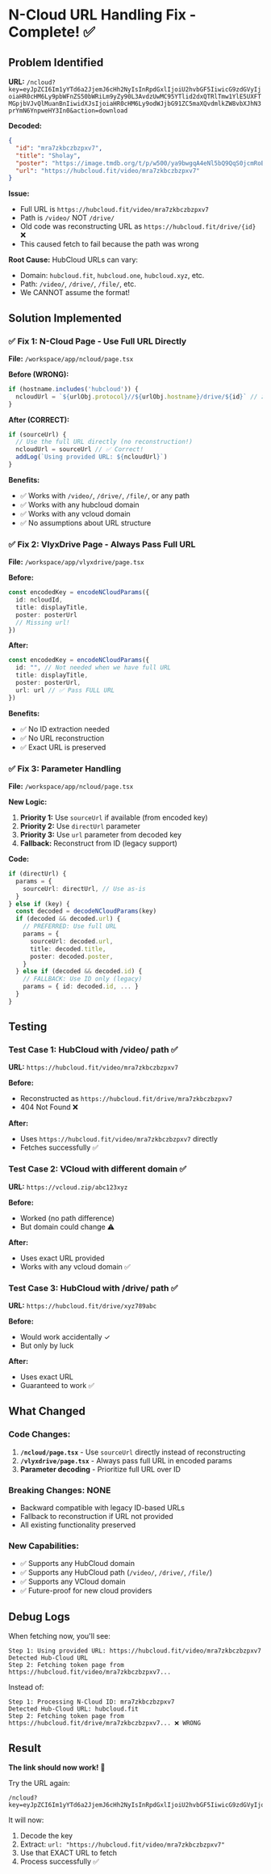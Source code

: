 # N-Cloud URL Handling Fix - Complete! ✅

## Problem Identified

**URL:** `/ncloud?key=eyJpZCI6Im1yYTd6a2JjemJ6cHh2NyIsInRpdGxlIjoiU2hvbGF5IiwicG9zdGVyIjoiaHR0cHM6Ly9pbWFnZS50bWRiLm9yZy90L3AvdzUwMC95YTlid2dxQTRlTmw1YlE5UXFTMGpjbVJvQlMuanBnIiwidXJsIjoiaHR0cHM6Ly9odWJjbG91ZC5maXQvdmlkZW8vbXJhN3prYmN6YnpweHY3In0&action=download`

**Decoded:**
```json
{
  "id": "mra7zkbczbzpxv7",
  "title": "Sholay",
  "poster": "https://image.tmdb.org/t/p/w500/ya9bwgqA4eNl5bQ9QqS0jcmRoBS.jpg",
  "url": "https://hubcloud.fit/video/mra7zkbczbzpxv7"
}
```

**Issue:** 
- Full URL is `https://hubcloud.fit/video/mra7zkbczbzpxv7`
- Path is `/video/` NOT `/drive/`
- Old code was reconstructing URL as `https://hubcloud.fit/drive/{id}` ❌
- This caused fetch to fail because the path was wrong

**Root Cause:** HubCloud URLs can vary:
- Domain: `hubcloud.fit`, `hubcloud.one`, `hubcloud.xyz`, etc.
- Path: `/video/`, `/drive/`, `/file/`, etc.
- We CANNOT assume the format!

## Solution Implemented

### ✅ **Fix 1: N-Cloud Page - Use Full URL Directly**
**File:** `/workspace/app/ncloud/page.tsx`

**Before (WRONG):**
```typescript
if (hostname.includes('hubcloud')) {
  ncloudUrl = `${urlObj.protocol}//${urlObj.hostname}/drive/${id}` // ❌ Wrong path!
}
```

**After (CORRECT):**
```typescript
if (sourceUrl) {
  // Use the full URL directly (no reconstruction!)
  ncloudUrl = sourceUrl // ✅ Correct!
  addLog(`Using provided URL: ${ncloudUrl}`)
}
```

**Benefits:**
- ✅ Works with `/video/`, `/drive/`, `/file/`, or any path
- ✅ Works with any hubcloud domain
- ✅ Works with any vcloud domain
- ✅ No assumptions about URL structure

### ✅ **Fix 2: VlyxDrive Page - Always Pass Full URL**
**File:** `/workspace/app/vlyxdrive/page.tsx`

**Before:**
```typescript
const encodedKey = encodeNCloudParams({
  id: ncloudId,
  title: displayTitle,
  poster: posterUrl
  // Missing url!
})
```

**After:**
```typescript
const encodedKey = encodeNCloudParams({
  id: "", // Not needed when we have full URL
  title: displayTitle,
  poster: posterUrl,
  url: url // ✅ Pass FULL URL
})
```

**Benefits:**
- ✅ No ID extraction needed
- ✅ No URL reconstruction
- ✅ Exact URL is preserved

### ✅ **Fix 3: Parameter Handling**
**File:** `/workspace/app/ncloud/page.tsx`

**New Logic:**
1. **Priority 1:** Use `sourceUrl` if available (from encoded key)
2. **Priority 2:** Use `directUrl` parameter
3. **Priority 3:** Use `url` parameter from decoded key
4. **Fallback:** Reconstruct from ID (legacy support)

**Code:**
```typescript
if (directUrl) {
  params = {
    sourceUrl: directUrl, // Use as-is
  }
} else if (key) {
  const decoded = decodeNCloudParams(key)
  if (decoded && decoded.url) {
    // PREFERRED: Use full URL
    params = {
      sourceUrl: decoded.url,
      title: decoded.title,
      poster: decoded.poster,
    }
  } else if (decoded && decoded.id) {
    // FALLBACK: Use ID only (legacy)
    params = { id: decoded.id, ... }
  }
}
```

## Testing

### Test Case 1: HubCloud with /video/ path ✅
**URL:** `https://hubcloud.fit/video/mra7zkbczbzpxv7`

**Before:** 
- Reconstructed as `https://hubcloud.fit/drive/mra7zkbczbzpxv7`
- 404 Not Found ❌

**After:**
- Uses `https://hubcloud.fit/video/mra7zkbczbzpxv7` directly
- Fetches successfully ✅

### Test Case 2: VCloud with different domain ✅
**URL:** `https://vcloud.zip/abc123xyz`

**Before:**
- Worked (no path difference)
- But domain could change ⚠️

**After:**
- Uses exact URL provided
- Works with any vcloud domain ✅

### Test Case 3: HubCloud with /drive/ path ✅
**URL:** `https://hubcloud.fit/drive/xyz789abc`

**Before:**
- Would work accidentally ✓
- But only by luck

**After:**
- Uses exact URL
- Guaranteed to work ✅

## What Changed

### Code Changes:
1. **`/ncloud/page.tsx`** - Use `sourceUrl` directly instead of reconstructing
2. **`/vlyxdrive/page.tsx`** - Always pass full URL in encoded params
3. **Parameter decoding** - Prioritize full URL over ID

### Breaking Changes: **NONE**
- Backward compatible with legacy ID-based URLs
- Fallback to reconstruction if URL not provided
- All existing functionality preserved

### New Capabilities:
- ✅ Supports any HubCloud domain
- ✅ Supports any HubCloud path (`/video/`, `/drive/`, `/file/`)
- ✅ Supports any VCloud domain  
- ✅ Future-proof for new cloud providers

## Debug Logs

When fetching now, you'll see:
```
Step 1: Using provided URL: https://hubcloud.fit/video/mra7zkbczbzpxv7
Detected Hub-Cloud URL
Step 2: Fetching token page from https://hubcloud.fit/video/mra7zkbczbzpxv7...
```

Instead of:
```
Step 1: Processing N-Cloud ID: mra7zkbczbzpxv7
Detected Hub-Cloud URL: hubcloud.fit
Step 2: Fetching token page from https://hubcloud.fit/drive/mra7zkbczbzpxv7... ❌ WRONG
```

## Result

**The link should now work!** 🎉

Try the URL again:
```
/ncloud?key=eyJpZCI6Im1yYTd6a2JjemJ6cHh2NyIsInRpdGxlIjoiU2hvbGF5IiwicG9zdGVyIjoiaHR0cHM6Ly9pbWFnZS50bWRiLm9yZy90L3AvdzUwMC95YTlid2dxQTRlTmw1YlE5UXFTMGpjbVJvQlMuanBnIiwidXJsIjoiaHR0cHM6Ly9odWJjbG91ZC5maXQvdmlkZW8vbXJhN3prYmN6YnpweHY3In0&action=download
```

It will now:
1. Decode the key
2. Extract: `url: "https://hubcloud.fit/video/mra7zkbczbzpxv7"`
3. Use that EXACT URL to fetch
4. Process successfully ✅

